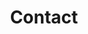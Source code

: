 ---
type: contact
title : Contact
class: contact
title_text_red: Tu as une question ?
title_text_black: Contacte-nous !
title_col_left : <span class="red">Écris-nous</span> directement par ici&nbsp;!
title_col_right : Infos de <span class="red">contact</span>
form:
  name_txt: Ton nom
  email_txt: Ton mail
  subjects:
    txt : Sujet de ton message
    items : 
      - Service juridique
      - Demande d'animation
      - Contact presse
      - Information générale
  msg_txt: Ton message
  submit_txt: Envoyer 
---